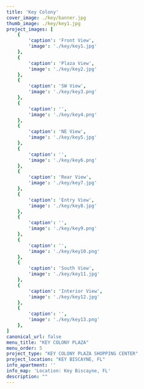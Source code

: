 ```yaml
---
title: 'Key Colony'
cover_image: ./key/banner.jpg
thumb_image: ./key/key1.jpg
project_images: [
    {
        'caption': 'Front View',
        'image': './key/key1.jpg'
    },
    {
        'caption': 'Plaza View',
        'image': './key/key2.jpg' 
    },
    {
        'caption': 'SW View',
        'image': './key/key3.png' 
    },      
    {
        'caption': '',
        'image': './key/key4.png' 
    },  
    {
        'caption': 'NE View',
        'image': './key/key5.jpg' 
    },
    {
        'caption': '',
        'image': './key/key6.png' 
    },
    {
        'caption': 'Rear View',
        'image': './key/key7.jpg' 
    },  
    {
        'caption': 'Entry View',
        'image': './key/key8.jpg' 
    },
    {
        'caption': '',
        'image': './key/key9.png' 
    }, 
    {
        'caption': '',
        'image': './key/key10.png' 
    },
    {
        'caption': 'South View',
        'image': './key/key11.jpg' 
    },    
    {
        'caption': 'Interior View',
        'image': './key/key12.jpg' 
    },   
    {
        'caption': '',
        'image': './key/key13.png' 
    },                
]
canonical_url: false
menu_title: "KEY COLONY PLAZA"
menu_order: 5
project_type: "KEY COLONY PLAZA SHOPPING CENTER"
project_location: "KEY BISCAYNE, FL"
info_apartment: ''
info_map: 'Location: Key Biscayne, FL'
description: ""
---
```


